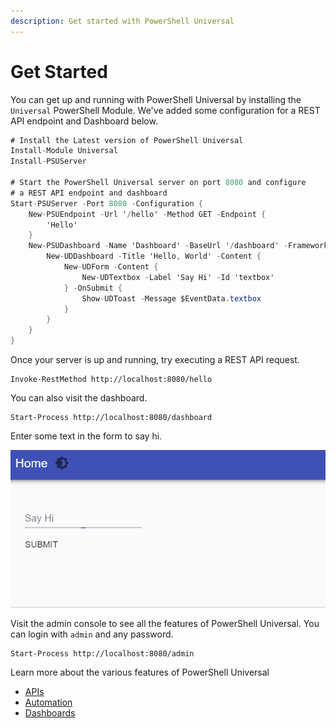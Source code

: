 ```yaml
---
description: Get started with PowerShell Universal
---
```


# Get Started

You can get up and running with PowerShell Universal by installing the `Universal` PowerShell Module. We've added some configuration for a REST API endpoint and Dashboard below. 

```csharp
# Install the Latest version of PowerShell Universal
Install-Module Universal
Install-PSUServer 

# Start the PowerShell Universal server on port 8080 and configure
# a REST API endpoint and dashboard
Start-PSUServer -Port 8080 -Configuration {
    New-PSUEndpoint -Url '/hello' -Method GET -Endpoint {
        'Hello'
    }
    New-PSUDashboard -Name 'Dashboard' -BaseUrl '/dashboard' -Framework 'UniversalDashboard:Latest' -Content {
        New-UDDashboard -Title 'Hello, World' -Content {
            New-UDForm -Content {
                New-UDTextbox -Label 'Say Hi' -Id 'textbox'
            } -OnSubmit {
                Show-UDToast -Message $EventData.textbox
            }
        }
    }
}
```

Once your server is up and running, try executing a REST API request.

```text
Invoke-RestMethod http://localhost:8080/hello
```

You can also visit the dashboard.

```text
Start-Process http://localhost:8080/dashboard
```

Enter some text in the form to say hi. 

![](.gitbook/assets/hello.gif)

Visit the admin console to see all the features of PowerShell Universal. You can login with `admin` and any password. 

```text
Start-Process http://localhost:8080/admin
```

Learn more about the various features of PowerShell Universal

* [APIs](api/about.md)
* [Automation](automation/about.md)
* [Dashboards](dashboard/about.md)

